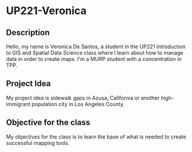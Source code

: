 # UP221-Veronica
## Description
 Hello, my name is Veronica De Santos, a student in the UP221 Introduction to GIS and Spatial Data Science class where I learn about how to manage data in order to create maps. I'm a MURP student with a concentration in TPP.
## Project Idea
My project idea is sidewalk gaps in Azusa, California or another high-immigrant population city in Los Angeles County.
## Objective for the class
My objectives for the class is to learn the base of what is needed to create successful mapping tools.
